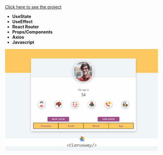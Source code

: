 [Click here to see the project](https://user-app-with-react-router.vercel.app/) <br>

* __UseState__<br>
* __UseEffect__<br>
* __React Router__ <br>
* __Props/Components__<br>
* __Axios__<br>
* __Javascript__<br>
<div align="center"><img src="https://github.com/MehmetCakir1/randomUserTwoWithReact/blob/master/randomUser2.gif">
